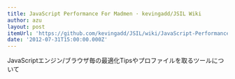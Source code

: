 ```yaml
---
title: JavaScript Performance For Madmen · kevingadd/JSIL Wiki
author: azu
layout: post
itemUrl: 'https://github.com/kevingadd/JSIL/wiki/JavaScript-Performance-For-Madmen'
date: '2012-07-31T15:00:00.000Z'
---
```

JavaScriptエンジン/ブラウザ毎の最適化Tipsやプロファイルを取るツールについて
